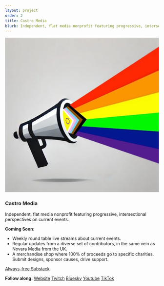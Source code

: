 ```yaml
---
layout: project
order: 2
title: Castro Media
blurb: Independent, flat media nonprofit featuring progressive, intersectional perspectives on current events.
---
```



<a href="https://castromedia.org"><img src="/assets/images/castro.media.jpg" class="photo"></a>

### Castro Media

Independent, flat media nonprofit featuring progressive, intersectional perspectives on current events.

**Coming Soon:**
- Weekly round table live streams about current events.
- Regular updates from a diverse set of contributors, in the same vein as Novara Media from the UK.
- A merchandise shop where 100% of proceeds go to specific charities. Submit designs, sponsor causes, drive support.

<a class="btn btn-substack" href="https://castromedia.substack.com/">Always-free Substack</a>

**Follow along:**
<a class="btn btn-website" href="https://castromedia.org">Website</a> 
<a class="btn twitch" href="https://www.twitch.tv/castromedia">Twitch</a>
<a class="btn btn-bluesky" href="https://bsky.app/profile/castro.media">Bluesky</a>
<a class="btn btn-youtube" href="https://www.youtube.com/@Castro-Media">Youtube</a>
<a class="btn btn-tiktok" href="https://www.tiktok.com/@castromedia.org">TikTok</a>
